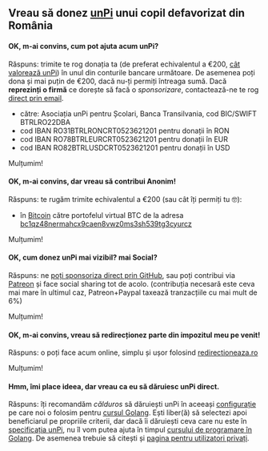 ## Vreau să donez [unPi](https://www.unpi.ro/) unui copil defavorizat din România

#### OK, m-ai convins, cum pot ajuta acum unPi?

Răspuns: trimite te rog donația ta (de preferat echivalentul a €200, [cât valorează unPi](https://start.unpi.ro/ong/povestea/#bugetul-pentru-unpi-pe-an-este-200-de-participantdonator-și-conține)) în unul din conturile bancare următoare. De asemenea poți dona și mai puțin de €200, dacă nu-ți permiți întreaga sumă. Dacă **reprezinți o firmă** ce dorește să facă o _sponsorizare_, contactează-ne te rog [direct prin email](mailto:donez@unpi.ro?subject=vreau%20sa%20sponsorizez%20unPi).

- către: Asociația unPi pentru Școlari, Banca Transilvania, cod BIC/SWIFT BTRLRO22DBA
- cod IBAN RO31BTRLRONCRT0523621201 pentru donații în RON
- cod IBAN RO78BTRLEURCRT0523621201 pentru donații în EUR
- cod IBAN RO82BTRLUSDCRT0523621201 pentru donații în USD

Mulțumim!

#### OK, m-ai convins, dar vreau să contribui Anonim!

Răspuns: te rugăm trimite echivalentul a €200 (sau cât îți permiți tu 🤓):
- în [Bitcoin](https://bitcoin.org/ro/) către portofelul virtual BTC de la adresa [bc1qz48nermahcx9caen8vwz0ms3sh539tg3cyurcz](https://www.blockchain.com/btc/address/bc1qz48nermahcx9caen8vwz0ms3sh539tg3cyurcz)

Mulțumim!

#### OK, cum donez unPi mai vizibil? mai Social?

Răspuns: ne [poți sponsoriza direct prin GitHub](https://github.com/sponsors/cipy), sau poți contribui via [Patreon](https://www.patreon.com/unPi?fan_landing=true) și face social sharing tot de acolo. (contribuția necesară este ceva mai mare în ultimul caz, Patreon+Paypal taxează tranzacțiile cu mai mult de 6%)

Mulțumim!

#### OK, m-ai convins, vreau să redirecționez parte din impozitul meu pe venit!

Răspuns: o poți face acum online, simplu și ușor folosind [redirectioneaza.ro](https://redirectioneaza.ro/unpi)

Mulțumim!

#### Hmm, îmi place ideea, dar vreau ca **eu** să dăruiesc unPi direct.

Răspuns: îți recomandăm _călduros_ să dăruiești unPi în aceeași [configurație](https://www.unpi.ro/spec/) pe care noi o folosim pentru [cursul Golang](https://go.unpi.ro/). Ești liber(ă) să selectezi apoi beneficiarul pe propriile criterii, dar dacă îi dăruiești ceva care nu este în [specificația unPi](https://www.unpi.ro/spec/), nu îl vom putea ajuta în timpul [cursului de programare în Golang](https://go.unpi.ro/). De asemenea trebuie să citești și [pagina pentru utilizatori privați](https://www.unpi.ro/privat/).
